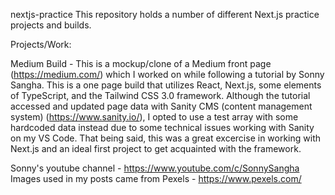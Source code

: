 nextjs-practice
This repository holds a number of different Next.js practice projects and builds.

Projects/Work:

Medium Build - This is a mockup/clone of a Medium front page (https://medium.com/) which I worked on while following a tutorial by Sonny Sangha. This is a one page build that utilizes React, Next.js, some elements of TypeScript, and the Tailwind CSS 3.0 framework. Although the tutorial accessed and updated page data with Sanity CMS (content management system) (https://www.sanity.io/), I opted to use a test array with some hardcoded data instead due to some technical issues working with Sanity on my VS Code. That being said, this was a great excercise in working with Next.js and an ideal first project to get acquainted with the framework. 

Sonny's youtube channel - https://www.youtube.com/c/SonnySangha
Images used in my posts came from Pexels - https://www.pexels.com/

